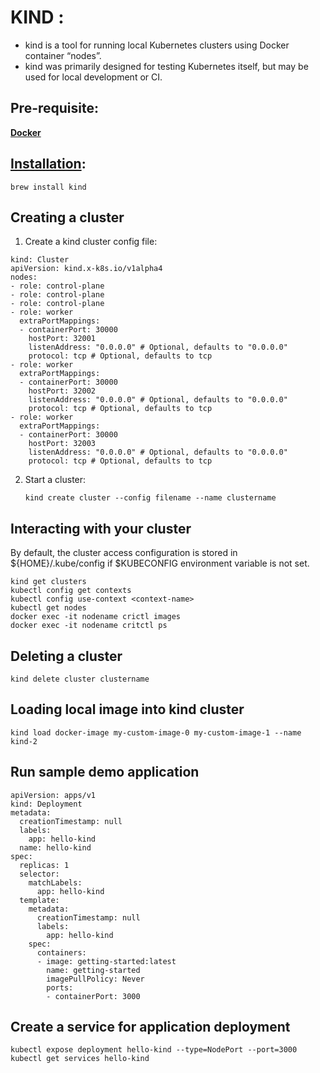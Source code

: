 # KIND : 
- kind is a tool for running local Kubernetes clusters using Docker container “nodes”.
- kind was primarily designed for testing Kubernetes itself, but may be used for local development or CI.

## Pre-requisite:
<b>[Docker](https://docs.docker.com/get-started/get-docker/)</b>

## [Installation](https://kind.sigs.k8s.io/docs/user/quick-start/#installation):
```
brew install kind
```

## Creating a cluster
1. Create a kind cluster config file:
```
kind: Cluster
apiVersion: kind.x-k8s.io/v1alpha4
nodes:
- role: control-plane
- role: control-plane
- role: control-plane
- role: worker
  extraPortMappings:
  - containerPort: 30000
    hostPort: 32001
    listenAddress: "0.0.0.0" # Optional, defaults to "0.0.0.0"
    protocol: tcp # Optional, defaults to tcp
- role: worker
  extraPortMappings:
  - containerPort: 30000
    hostPort: 32002
    listenAddress: "0.0.0.0" # Optional, defaults to "0.0.0.0"
    protocol: tcp # Optional, defaults to tcp
- role: worker
  extraPortMappings:
  - containerPort: 30000
    hostPort: 32003
    listenAddress: "0.0.0.0" # Optional, defaults to "0.0.0.0"
    protocol: tcp # Optional, defaults to tcp
```

2. Start a cluster:
   ```
   kind create cluster --config filename --name clustername
   ```

## Interacting with your cluster
By default, the cluster access configuration is stored in ${HOME}/.kube/config if $KUBECONFIG environment variable is not set.
```
kind get clusters
kubectl config get contexts
kubectl config use-context <context-name>
kubectl get nodes
docker exec -it nodename crictl images
docker exec -it nodename critctl ps
```

## Deleting a cluster
```
kind delete cluster clustername
```

## Loading local image into kind cluster
```
kind load docker-image my-custom-image-0 my-custom-image-1 --name kind-2
```

## Run sample demo application
```
apiVersion: apps/v1
kind: Deployment
metadata:
  creationTimestamp: null
  labels:
    app: hello-kind
  name: hello-kind
spec:
  replicas: 1
  selector:
    matchLabels:
      app: hello-kind
  template:
    metadata:
      creationTimestamp: null
      labels:
        app: hello-kind
    spec:
      containers:
      - image: getting-started:latest
        name: getting-started
        imagePullPolicy: Never
        ports:
        - containerPort: 3000
```


## Create a service for application deployment
```
kubectl expose deployment hello-kind --type=NodePort --port=3000
kubectl get services hello-kind
```
